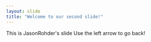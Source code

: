 ```yaml
---
layout: slide
title: "Welcome to our second slide!"
---
```

This is JasonRohder's slide
Use the left arrow to go back!
